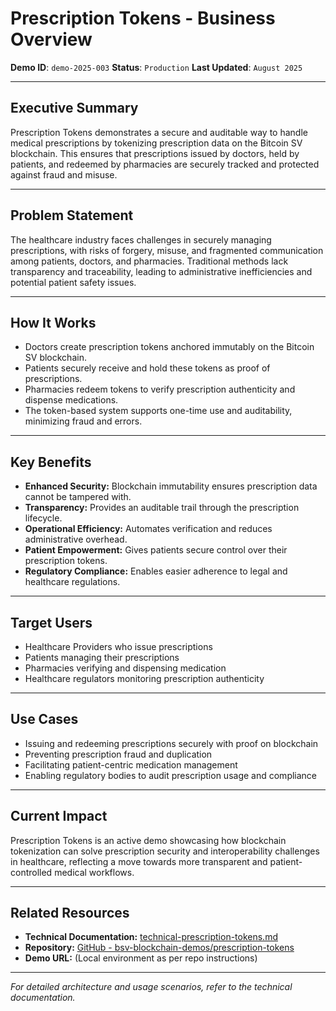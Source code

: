 # Prescription Tokens - Business Overview

**Demo ID**: `demo-2025-003`
**Status**: `Production`
**Last Updated**: `August 2025`

---

## Executive Summary

Prescription Tokens demonstrates a secure and auditable way to handle medical prescriptions by tokenizing prescription data on the Bitcoin SV blockchain. This ensures that prescriptions issued by doctors, held by patients, and redeemed by pharmacies are securely tracked and protected against fraud and misuse.

---

## Problem Statement

The healthcare industry faces challenges in securely managing prescriptions, with risks of forgery, misuse, and fragmented communication among patients, doctors, and pharmacies. Traditional methods lack transparency and traceability, leading to administrative inefficiencies and potential patient safety issues.

---

## How It Works

- Doctors create prescription tokens anchored immutably on the Bitcoin SV blockchain.
- Patients securely receive and hold these tokens as proof of prescriptions.
- Pharmacies redeem tokens to verify prescription authenticity and dispense medications.
- The token-based system supports one-time use and auditability, minimizing fraud and errors.

---

## Key Benefits

- **Enhanced Security:** Blockchain immutability ensures prescription data cannot be tampered with.
- **Transparency:** Provides an auditable trail through the prescription lifecycle.
- **Operational Efficiency:** Automates verification and reduces administrative overhead.
- **Patient Empowerment:** Gives patients secure control over their prescription tokens.
- **Regulatory Compliance:** Enables easier adherence to legal and healthcare regulations.

---

## Target Users

- Healthcare Providers who issue prescriptions
- Patients managing their prescriptions
- Pharmacies verifying and dispensing medication
- Healthcare regulators monitoring prescription authenticity

---

## Use Cases

- Issuing and redeeming prescriptions securely with proof on blockchain
- Preventing prescription fraud and duplication
- Facilitating patient-centric medication management
- Enabling regulatory bodies to audit prescription usage and compliance

---

## Current Impact

Prescription Tokens is an active demo showcasing how blockchain tokenization can solve prescription security and interoperability challenges in healthcare, reflecting a move towards more transparent and patient-controlled medical workflows.

---

## Related Resources

- **Technical Documentation:** [technical-prescription-tokens.md](technical-prescription-tokens.md)
- **Repository:** [GitHub - bsv-blockchain-demos/prescription-tokens](https://github.com/bsv-blockchain-demos/prescription-tokens)
- **Demo URL:** (Local environment as per repo instructions)

---

*For detailed architecture and usage scenarios, refer to the technical documentation.*
